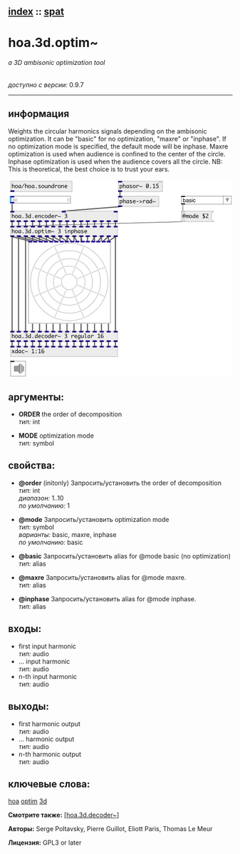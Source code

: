 [index](index.html) :: [spat](category_spat.html)
---

# hoa.3d.optim~

###### a 3D ambisonic optimization tool

*доступно с версии:* 0.9.7

---


## информация
Weights the circular harmonics signals depending on the ambisonic optimization. It can be &#34;basic&#34; for no optimization, &#34;maxre&#34; or &#34;inphase&#34;. If no optimization mode is specified, the default mode will be inphase. Maxre optimization is used when audience is confined to the center of the circle. Inphase optimization is used when the audience covers all the circle. NB: This is theoretical, the best choice is to trust your ears.


[![example](../examples/img/hoa.3d.optim~.jpg)](../examples/pd/hoa.3d.optim~.pd)



## аргументы:

* **ORDER**
the order of decomposition<br>
_тип:_ int<br>

* **MODE**
optimization mode<br>
_тип:_ symbol<br>





## свойства:

* **@order** (initonly)
Запросить/установить the order of decomposition<br>
_тип:_ int<br>
_диапазон:_ 1..10<br>
_по умолчанию:_ 1<br>

* **@mode** 
Запросить/установить optimization mode<br>
_тип:_ symbol<br>
_варианты:_ basic, maxre, inphase<br>
_по умолчанию:_ basic<br>

* **@basic** 
Запросить/установить alias for @mode basic (no optimization)<br>
_тип:_ alias<br>

* **@maxre** 
Запросить/установить alias for @mode maxre.<br>
_тип:_ alias<br>

* **@inphase** 
Запросить/установить alias for @mode inphase.<br>
_тип:_ alias<br>



## входы:

* first input harmonic<br>
_тип:_ audio
* ... input harmonic<br>
_тип:_ audio
* n-th input harmonic<br>
_тип:_ audio



## выходы:

* first harmonic output<br>
_тип:_ audio
* ... harmonic output<br>
_тип:_ audio
* n-th harmonic output<br>
_тип:_ audio



## ключевые слова:

[hoa](keywords/hoa.html)
[optim](keywords/optim.html)
[3d](keywords/3d.html)



**Смотрите также:**
[\[hoa.3d.decoder~\]](hoa.3d.decoder~.html)




**Авторы:** Serge Poltavsky, Pierre Guillot, Eliott Paris, Thomas Le Meur




**Лицензия:** GPL3 or later





